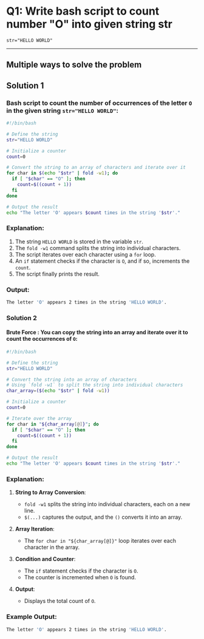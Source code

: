 # Q1: Write bash script to count number "O" into given string str

```
str="HELLO WORLD"
```
---

## Multiple ways to solve the problem

## Solution 1

### Bash script to count the number of occurrences of the letter `O` in the given string `str="HELLO WORLD"`:

```bash
#!/bin/bash

# Define the string
str="HELLO WORLD"

# Initialize a counter
count=0

# Convert the string to an array of characters and iterate over it
for char in $(echo "$str" | fold -w1); do
  if [ "$char" == "O" ]; then
    count=$((count + 1))
  fi
done

# Output the result
echo "The letter 'O' appears $count times in the string '$str'."
```

### Explanation:
1. The string `HELLO WORLD` is stored in the variable `str`.
2. The `fold -w1` command splits the string into individual characters.
3. The script iterates over each character using a `for` loop.
4. An `if` statement checks if the character is `O`, and if so, increments the `count`.
5. The script finally prints the result.

### Output:
```bash
The letter 'O' appears 2 times in the string 'HELLO WORLD'.
``` 

### Solution 2

#### Brute Force : You can copy the string into an array and iterate over it to count the occurrences of `O`:

```bash
#!/bin/bash

# Define the string
str="HELLO WORLD"

# Convert the string into an array of characters
# Using `fold -w1` to split the string into individual characters
char_array=($(echo "$str" | fold -w1))

# Initialize a counter
count=0

# Iterate over the array
for char in "${char_array[@]}"; do
  if [ "$char" == "O" ]; then
    count=$((count + 1))
  fi
done

# Output the result
echo "The letter 'O' appears $count times in the string '$str'."
```

### Explanation:
1. **String to Array Conversion**:
   - `fold -w1` splits the string into individual characters, each on a new line.
   - `$(...)` captures the output, and the `()` converts it into an array.

2. **Array Iteration**:
   - The `for char in "${char_array[@]}"` loop iterates over each character in the array.

3. **Condition and Counter**:
   - The `if` statement checks if the character is `O`.
   - The counter is incremented when `O` is found.

4. **Output**:
   - Displays the total count of `O`.

### Example Output:
```bash
The letter 'O' appears 2 times in the string 'HELLO WORLD'.
```
